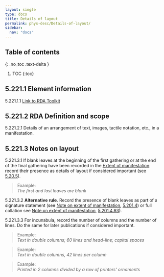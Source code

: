```yaml
---
layout: single
type: docs
title: Details of layout
permalink: phys-desc/Details-of-layout/
sidebar:
  nav: "docs"
---
```


## Table of contents
{: .no_toc .text-delta }

1. TOC
{:toc}

## 5.221.1 Element information

<a name="5.221.1.1">5.221.1.1</a> [Link to RDA Toolkit](https://beta.rdatoolkit.org/en-US_ala-57a29f2c-5500-3a18-854e-f21c88c184a2)

## 5.221.2 RDA Definition and scope

<a name="5.221.2.1">5.221.2.1</a> Details of an arrangement of text, images, tactile notation, etc., in a manifestation.

## 5.221.3 Notes on layout 

<a name="5.221.3.1">5.221.3.1</a> If blank leaves at the beginning of the first gathering or at the end of the final gathering have been recorded in the [Extent of manifestation](/DCRMR/phys-desc/Extent-of-manifestation/) record their presence as details of layout if considered important (see [5.20.5](/DCRMR/phys-desc/Extent-of-manifestation/#5205-unnumbered-pages-or-leaves)).

>Example:  
><CITE>The first and last leaves are blank</CITE>

<a name="5.221.3.2">5.221.3.2</a> **Alternative rule**. Record the presence of blank leaves as part of a signature statement (see [Note on extent of manifestation](/DCRMR/phys-desc/Note-on-extent-of-manifestation/), [5.201.4](/DCRMR/phys-desc/Note-on-extent-of-manifestation/#52014-signatures)) or full collation see [Note on extent of manifestation](/DCRMR/phys-desc/Note-on-extent-of-manifestation/), [5.201.4.93](/DCRMR/phys-desc/Note-on-extent-of-manifestation/#5.201.4.93)).

<a name="5.221.3.3">5.221.3.3</a> For incunabula, record the number of columns and the number of lines. Do the same for later publications if considered important. 

>Example:  
><CITE>Text in double columns; 60 lines and head-line; capital spaces</CITE>  

>Example:  
><CITE>Text in double columns, 42 lines per column</CITE>  

>Example:  
><CITE>Printed in 2 columns divided by a row of printers' ornaments</CITE>